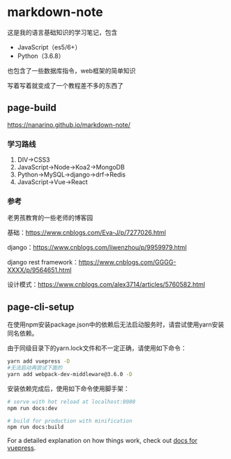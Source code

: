 # markdown-note
这是我的语言基础知识的学习笔记，包含

- JavaScript（es5/6+）
- Python（3.6.8）

也包含了一些数据库指令，web框架的简单知识

写着写着就变成了一个教程差不多的东西了



## page-build

<https://nanarino.github.io/markdown-note/>



### 学习路线

1. DIV→CSS3
2. JavaScript→Node→Koa2→MongoDB
3. Python→MySQL→django→drf→Redis
4. JavaScript→Vue→React



### 参考

老男孩教育的一些老师的博客园

基础：<https://www.cnblogs.com/Eva-J/p/7277026.html>

django：<https://www.cnblogs.com/liwenzhou/p/9959979.html>

django rest framework：<https://www.cnblogs.com/GGGG-XXXX/p/9564651.html>

设计模式：<https://www.cnblogs.com/alex3714/articles/5760582.html>



## page-cli-setup

在使用npm安装package.json中的依赖后无法启动服务时，请尝试使用yarn安装同名依赖。

由于同级目录下的yarn.lock文件和不一定正确，请使用如下命令：

```bash
yarn add vuepress -D
#无法启动再尝试下面的
yarn add webpack-dev-middleware@3.6.0 -D
```

安装依赖完成后，使用如下命令使用脚手架：

```bash
# serve with hot reload at localhost:8080
npm run docs:dev

# build for production with minification
npm run docs:build
```

For a detailed explanation on how things work, check out [docs for vuepress](https://github.com/vuejs/vuepress).
